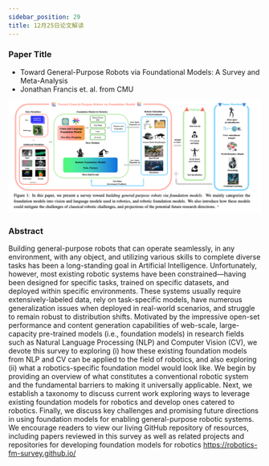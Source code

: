 ```yaml
---
sidebar_position: 29
title: 12月25日论文解读
---
```


### Paper Title
* Toward General-Purpose Robots via Foundational Models: A Survey and Meta-Analysis
* Jonathan Francis et. al. from CMU

![](./20231225/fig.1.png)

### Abstract
Building general-purpose robots that can operate seamlessly, in any environment, with any object, and utilizing various skills to complete diverse tasks has been a long-standing goal in Artificial Intelligence. Unfortunately, however, most existing robotic systems have been constrained—having been designed for specific tasks, trained on specific datasets, and deployed within specific environments. These systems usually require extensively-labeled data, rely on task-specific models, have numerous generalization issues when deployed in real-world scenarios, and struggle to remain robust to distribution shifts. Motivated by the impressive open-set performance and content generation capabilities of web-scale, large-capacity pre-trained models (i.e., foundation models) in research fields such as Natural Language Processing (NLP) and Computer Vision (CV), we devote this survey to exploring (i) how these existing foundation models from NLP and CV can be applied to the field of robotics, and also exploring (ii) what a robotics-specific foundation model would look like. We begin by providing an overview of what constitutes a conventional robotic system and the fundamental barriers to making it universally applicable. Next, we establish a taxonomy to discuss current work exploring ways to leverage existing foundation models for robotics and develop ones catered to robotics. Finally, we discuss key challenges and promising future directions in using foundation models for enabling general-purpose robotic systems. We encourage readers to view our living GitHub repository of resources, including papers reviewed in this survey as well as related projects and repositories for developing foundation models for robotics https://robotics-fm-survey.github.io/